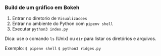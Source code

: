 ### Build de um gráfico em Bokeh

1. Entrar no diretorio de `Visualizacoes`
1. Entrar no ambiente do Python com `pipenv shell`
2. Executar `python3 index.py`

Dica: use o comando `ls` (Unix) ou `dir` para listar os diretórios e arquivos.

Exemplo:
`$ pipenv shell`
`$ python3 ridges.py`
